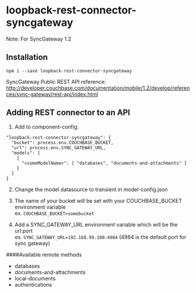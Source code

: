 # loopback-rest-connector-syncgateway
Note: For SyncGateway 1.2

## Installation
```npm i --save loopback-rest-connector-syncgateway```

SyncGateway Public REST API reference:
http://developer.couchbase.com/documentation/mobile/1.2/develop/references/sync-gateway/rest-api/index.html

## Adding REST connector to an API

1. Add to component-config:
```
"loopback-rest-connector-syncgateway": {
  "bucket": process.env.COUCHBASE_BUCKET,
  "url": process.env.SYNC_GATEWAY_URL,
  "models": [
    {
      "<someModelName>": [ "databases", "documents-and-attachments" ]
    }
  ]
}
```

2. Change the model datasource to transient in model-config.json

3. The name of your bucket will be set with your COUCHBASE_BUCKET environment variable  
   ex. `COUCHBASE_BUCKET=somebucket`
4. Add a SYNC_GATEWAY_URL environment variable which will be the url:port  
   ex. `SYNC_GATEWAY_URL=192.168.99.100:4984` (4984 is the default port for sync gateway)

####Available remote methods
- databases
- documents-and-attachments
- local-documents
- authentications
